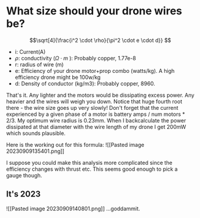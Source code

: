# What size should your drone wires be?
$$\sqrt[4]{\frac{i^2 \cdot \rho}{\pi^2 \cdot e \cdot d}}
$$
- i: Current(A)
- $\rho$: conductivity ($\Omega \cdot m$ ): Probably copper, 1.77e-8
- r: radius of wire (m)
- e: Efficiency of your drone motor+prop combo (watts/kg). A high efficiency drone might be 100w/kg
- d: Density of conductor (kg/m3): Probably copper, 8960.

That's it. Any lighter and the motors would be dissipating excess power. Any heavier and the wires will weigh you down. Notice that huge fourth root there - the wire size goes up very slowly!
Don't forget that the current experienced by a given phase of a motor is battery amps / num motors * 2/3. My optimum wire radius is 0.23mm. When I backcalculate the power dissipated at that diameter with the wire length of my drone I get 200mW which sounds plausible.

Here is the working out for this formula:
![[Pasted image 20230909135401.png]]

I suppose you could make this analysis more complicated since the efficiency changes with thrust etc. This seems good enough to pick a gauge though.

## It's 2023
![[Pasted image 20230909140801.png]]
...goddammit.
